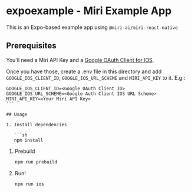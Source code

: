 # expoexample - Miri Example App

This is an Expo-based example app using `@miri-ai/miri-react-native`

## Prerequisites

You'll need a Miri API Key and a [Google OAuth Client for IOS](https://support.google.com/cloud/answer/15549257?hl=en).

Once you have those, create a .env file in this directory and add `GOOGLE_IOS_CLIENT_ID`, `GOOGLE_IOS_URL_SCHEME` and `MIRI_API_KEY` to it. E.g.:

````
GOOGLE_IOS_CLIENT_ID=<Google OAuth Client ID>
GOOGLE_IOS_URL_SCHEME=<Google Auth Client IOS URL Scheme>
MIRI_API_KEY=<Your Miri API Key>
```

## Usage

1. Install dependencies

   ```sh
   npm install
````

1. Prebuild

   ```sh
   npm run prebuild
   ```

1. Run!

   ```sh
   npm run ios
   ```
